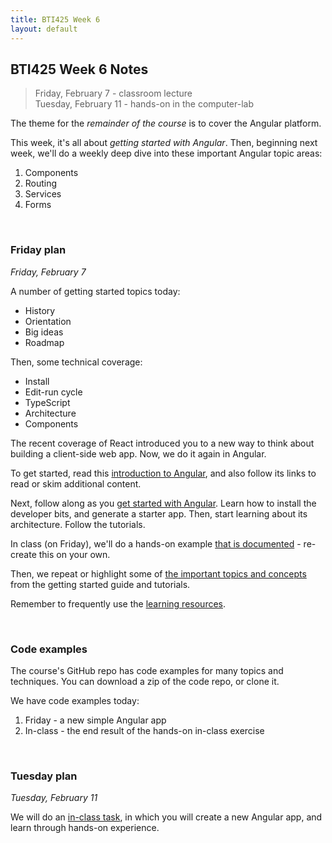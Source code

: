 ```yaml
---
title: BTI425 Week 6
layout: default
---
```


## BTI425 Week 6 Notes

> Friday, February 7 - classroom lecture  
> Tuesday, February 11 - hands-on in the computer-lab 

The theme for the *remainder of the course* is to cover the Angular platform.  

This week, it's all about *getting started with Angular*. Then, beginning next week, we'll do a weekly deep dive into these important Angular topic areas:
1. Components
2. Routing
3. Services
4. Forms

<br>

### Friday plan

*Friday, February 7* 

A number of getting started topics today:
* History
* Orientation
* Big ideas
* Roadmap

Then, some technical coverage:
* Install
* Edit-run cycle
* TypeScript
* Architecture
* Components

The recent coverage of React introduced you to a new way to think about building a client-side web app. Now, we do it again in Angular.  

To get started, read this [introduction to Angular](angular-intro), and also follow its links to read or skim additional content.

Next, follow along as you [get started with Angular](angular-get-started). Learn how to install the developer bits, and generate a starter app. Then, start learning about its architecture. Follow the tutorials. 

In class (on Friday), we'll do a hands-on example [that is documented](angular-intro-inclass) - re-create this on your own. 

Then, we repeat or highlight some of [the important topics and concepts](angular-architecture) from the getting started guide and tutorials. 

Remember to frequently use the [learning resources](/resources).

<br>

### Code examples

The course's GitHub repo has code examples for many topics and techniques. You can download a zip of the code repo, or clone it. 

We have code examples today:
1. Friday - a new simple Angular app 
2. In-class - the end result of the hands-on in-class exercise

<br>

### Tuesday plan

*Tuesday, February 11* 

We will do an [in-class task](week06-in-class), in which you will create a new Angular app, and learn through hands-on experience. 

<br>
